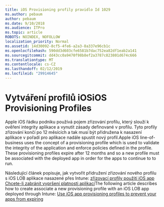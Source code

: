 ```yaml
---
title: iOS Provisioning profily pravidlo Id 1029
ms.author: pebaum
author: pebaum
ms.date: 9/10/2018
ms.audience: ITPro
ms.topic: article
ROBOTS: NOINDEX, NOFOLLOW
localization_priority: Normal
ms.assetid: 14d30092-8cf5-4fe6-a2a3-8a337e96cb1c
ms.openlocfilehash: 590dd3d603cfe6581b7dac752ea82df1eab2a141
ms.sourcegitcommit: dd43cc0a9470f98b8ef2a3787c823801d674c666
ms.translationtype: MT
ms.contentlocale: cs-CZ
ms.lasthandoff: 02/12/2019
ms.locfileid: "29914645"
---
```

# <a name="ios-provisioning-profiles"></a><span data-ttu-id="58c4e-102">Vytváření profilů iOS</span><span class="sxs-lookup"><span data-stu-id="58c4e-102">iOS Provisioning Profiles</span></span>

<span data-ttu-id="58c4e-p101">Apple iOS řádku podniku používá pojem zřizování profilu, který slouží k ověření integrity aplikace a vynutit zásady definované v profilu. Tyto profily zřizování končí po 12 měsících a tak musí být přidružena k nasazení aplikace v pořadí pro aplikace nadále spustit nový profil.</span><span class="sxs-lookup"><span data-stu-id="58c4e-p101">Apple iOS line-of-business uses the concept of a provisioning profile which is used to validate the integrity of the application and enforce policies defined in the profile. These provisioning profiles expire after 12 months and so a new profile must be associated with the deployed app in order for the apps to continue to to run.</span></span>
  
<span data-ttu-id="58c4e-105">Následující článek popisuje, jak vytvořit přidružení zřizování nového profilu s iOS LOB aplikace nasazené přes Intune: [zřizovací profily použití iOS app Chcete-li zabránit vypršení platnosti aplikací](https://docs.microsoft.com/intune/app-provisioning-profile-ios)</span><span class="sxs-lookup"><span data-stu-id="58c4e-105">The following article describes how to create associate a new provisioning profile with an iOS LOB app deployed through Intune: [Use iOS app provisioning profiles to prevent your apps from expiring](https://docs.microsoft.com/intune/app-provisioning-profile-ios)</span></span>
  

